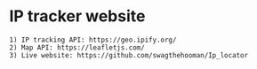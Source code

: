 # IP tracker website

    1) IP tracking API: https://geo.ipify.org/
    2) Map API: https://leafletjs.com/
    3) Live website: https://github.com/swagthehooman/Ip_locator
